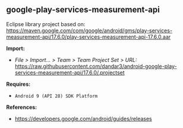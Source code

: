 ## google-play-services-measurement-api

Eclipse library project based on:<br/>
https://maven.google.com/com/google/android/gms/play-services-measurement-api/17.6.0/play-services-measurement-api-17.6.0.aar

**Import:**
- _File > Import... > Team > Team Project Set > URL:_<br/>
  https://raw.githubusercontent.com/dandar3/android-google-play-services-measurement-api/17.6.0/.projectset

**Requires:**
- `Android 9 (API 28) SDK Platform`

**References:**
- https://developers.google.com/android/guides/releases
